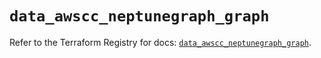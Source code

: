 # `data_awscc_neptunegraph_graph`

Refer to the Terraform Registry for docs: [`data_awscc_neptunegraph_graph`](https://registry.terraform.io/providers/hashicorp/awscc/0.70.0/docs/data-sources/neptunegraph_graph).
